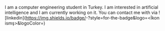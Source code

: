 I am a computer engineering student in Turkey. I am interested in artificial intelligence and I am currently working on it.
You can contact me with via ![linkedin](https://img.shields.io/badge/<LinkedIn>-<blue>?style=for-the-badge&logo=<İkon ismş>&logoColor=<Logo rengi>)
